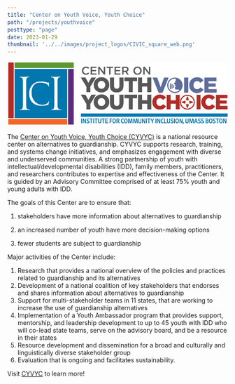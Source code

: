 ```yaml
---
title: "Center on Youth Voice, Youth Choice"
path: "/projects/youthvoice"
posttype: "page"
date: 2023-01-29
thumbnail: '../../images/project_logos/CIVIC_square_web.png'
---
```


![CYVYC](../../images/ici_cyvyc-logo.png)

The [Center on Youth Voice, Youth Choice (CYVYC)](https://youth-voice.org/) is a national resource center on alternatives to guardianship. CYVYC supports research, training, and systems change initiatives, and emphasizes engagement with diverse and underserved communities. A strong partnership of youth with intellectual/developmental disabilities (IDD), family members, practitioners, and researchers contributes to expertise and effectiveness of the Center. It is guided by an Advisory Committee comprised of at least 75% youth and young adults with IDD.

The goals of this Center are to ensure that:

1) stakeholders have more information about alternatives to guardianship

2) an increased number of youth have more decision-making options

3) fewer students are subject to guardianship

Major activities of the Center include:

1.  Research that provides a national overview of the policies and practices related to guardianship and its alternatives
2.  Development of a national coalition of key stakeholders that endorses and shares information about alternatives to guardianship
3.  Support for multi-stakeholder teams in 11 states, that are working to increase the use of guardianship alternatives
4.  Implementation of a Youth Ambassador program that provides support, mentorship, and leadership development to up to 45 youth with IDD who will co-lead state teams, serve on the advisory board, and be a resource in their states
5.  Resource development and dissemination for a broad and culturally and linguistically diverse stakeholder group
6.  Evaluation that is ongoing and facilitates sustainability.

Visit [CYVYC](https://youth-voice.org/) to learn more!